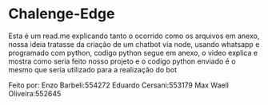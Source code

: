 # Chalenge-Edge

Esta é um read.me explicando tanto o ocorrido como os arquivos em anexo, nossa ideia tratasse da criação de um chatbot via node, usando whatsapp e programado com python, codigo python segue em anexo,
o video explica e mostra como seria feito nosso projeto e o codigo python enviado é o mesmo que seria utilizado para a realização do bot







Feito por:
Enzo Barbeli:554272
Eduardo Cersani:553179
Max Waell Oliveira:552645
